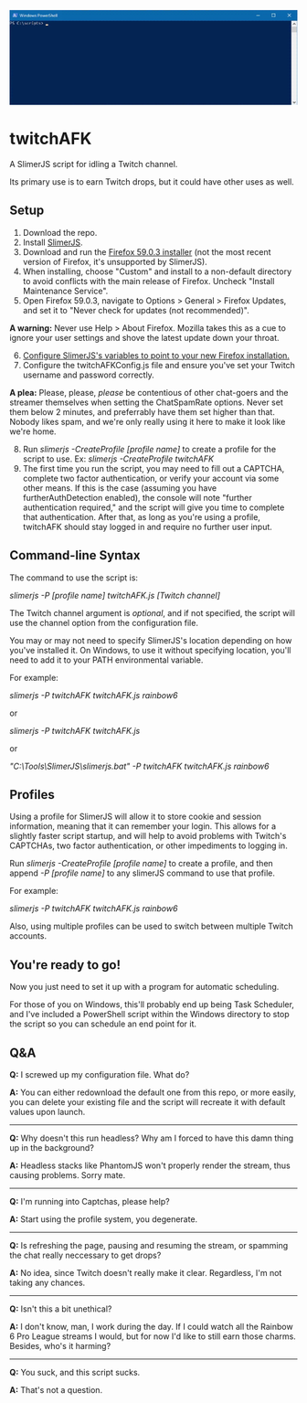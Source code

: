 ![Flashy banner, yo](banner.gif)

# twitchAFK
A SlimerJS script for idling a Twitch channel.

Its primary use is to earn Twitch drops, but it could have other uses as well.

## Setup
1. Download the repo.
2. Install [SlimerJS](https://slimerjs.org/download.html).
3. Download and run the [Firefox 59.0.3 installer](https://ftp.mozilla.org/pub/firefox/releases/59.0.3/) (not the most recent version of Firefox, it's unsupported by SlimerJS).
4. When installing, choose "Custom" and install to a non-default directory to avoid conflicts with the main release of Firefox. Uncheck "Install Maintenance Service".
5. Open Firefox 59.0.3, navigate to Options > General > Firefox Updates, and set it to "Never check for updates (not recommended)".

**A warning:** Never use Help > About Firefox. Mozilla takes this as a cue to ignore your user settings and shove the latest update down your throat.

6. [Configure SlimerJS's variables to point to your new Firefox installation.](https://docs.slimerjs.org/current/installation.html#configuring-slimerjs)
7. Configure the twitchAFKConfig.js file and ensure you've set your Twitch username and password correctly.

**A plea:** Please, please, *please* be contentious of other chat-goers and the streamer themselves when setting the ChatSpamRate options. Never set them below 2 minutes, and preferrably have them set higher than that. Nobody likes spam, and we're only really using it here to make it look like we're home. 

8. Run *slimerjs -CreateProfile [profile name]* to create a profile for the script to use. Ex: *slimerjs -CreateProfile twitchAFK*
9. The first time you run the script, you may need to fill out a CAPTCHA, complete two factor authentication, or verify your account via some other means. If this is the case (assuming you have furtherAuthDetection enabled), the console will note "further authentication required," and the script will give you time to complete that authentication. After that, as long as you're using a profile, twitchAFK should stay logged in and require no further user input.

## Command-line Syntax
The command to use the script is:

*slimerjs -P [profile name] twitchAFK.js \[Twitch channel]*

The Twitch channel argument is *optional*, and if not specified, the script will use the channel option from the configuration file.

You may or may not need to specify SlimerJS's location depending on how you've installed it. On Windows, to use it without specifying location, you'll need to add it to your PATH environmental variable.

For example:

*slimerjs -P twitchAFK twitchAFK.js rainbow6*

or

*slimerjs -P twitchAFK twitchAFK.js*

or

*"C:\Tools\SlimerJS\slimerjs.bat" -P twitchAFK twitchAFK.js rainbow6*

## Profiles

Using a profile for SlimerJS will allow it to store cookie and session information, meaning that it can remember your login. This allows for a slightly faster script startup, and will help to avoid problems with Twitch's CAPTCHAs, two factor authentication, or other impediments to logging in.

Run *slimerjs -CreateProfile [profile name]* to create a profile, and then append *-P [profile name]* to any slimerJS command to use that profile.

For example:

*slimerjs -P twitchAFK twitchAFK.js rainbow6*

Also, using multiple profiles can be used to switch between multiple Twitch accounts.

## You're ready to go!

Now you just need to set it up with a program for automatic scheduling.

For those of you on Windows, this'll probably end up being Task Scheduler, and I've included a PowerShell script within the Windows directory to stop the script so you can schedule an end point for it.

## Q&A

**Q:** I screwed up my configuration file. What do?

**A:** You can either redownload the default one from this repo, or more easily, you can delete your existing file and the script will recreate it with default values upon launch.

---

**Q:** Why doesn't this run headless? Why am I forced to have this damn thing up in the background?

**A:** Headless stacks like PhantomJS won't properly render the stream, thus causing problems. Sorry mate.

---

**Q:** I'm running into Captchas, please help?

**A:** Start using the profile system, you degenerate.

---

**Q:** Is refreshing the page, pausing and resuming the stream, or spamming the chat really neccessary to get drops?

**A:** No idea, since Twitch doesn't really make it clear. Regardless, I'm not taking any chances.

---

**Q:** Isn't this a bit unethical?

**A:** I don't know, man, I work during the day. If I could watch all the Rainbow 6 Pro League streams I would, but for now I'd like to still earn those charms. Besides, who's it harming?

---

**Q:** You suck, and this script sucks.

**A:** That's not a question.
